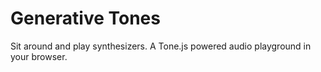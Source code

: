 # Generative Tones
Sit around and play synthesizers. A Tone.js powered audio playground in your browser.
